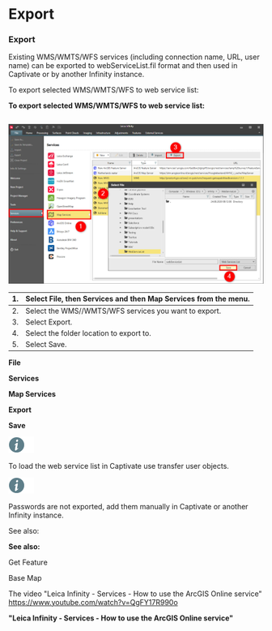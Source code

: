 # Export

### Export

Existing WMS/WMTS/WFS services (including connection name, URL, user name) can be exported to webServiceList.fil format and then used in Captivate or by another Infinity instance.

To export selected WMS/WMTS/WFS to web service list:

**To export selected WMS/WMTS/WFS to web service list:**

|  |  |
| --- | --- |

![Image](graphics/00810680.jpg)

| 1. | Select File, then Services and then Map Services from the menu. |
| --- | --- |
| 2. | Select the WMS//WMTS/WFS services you want to export. |
| 3. | Select Export. |
| 4. | Select the folder location to export to. |
| 5. | Select Save. |

**File**

**Services**

**Map Services**

**Export**

**Save**

![Image](./data/icons/note.gif)

To load the web service list in Captivate use transfer user objects.

![Image](./data/icons/note.gif)

Passwords are not exported, add them manually in Captivate or another Infinity instance.

See also:

**See also:**

Get Feature

Base Map

The video "Leica Infinity - Services - How to use the ArcGIS Online service" https://www.youtube.com/watch?v=QgFY17R990o

**"Leica Infinity - Services - How to use the ArcGIS Online service"**

